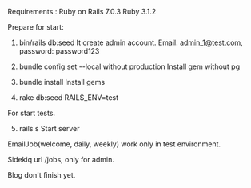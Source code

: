 Requirements :
Ruby on Rails 7.0.3
Ruby 3.1.2

Prepare for start:

1) bin/rails db:seed
It create admin account. Email: admin_1@test.com, password: password123

2) bundle config set --local without production 
Install gem without pg

3) bundle install
Install gems

4) rake db:seed RAILS_ENV=test

For start tests.

5) rails s
Start server


EmailJob(welcome, daily, weekly) work only in test environment.

Sidekiq url /jobs, only for admin. 

Blog don't finish yet.
